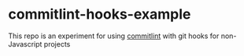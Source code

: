 # commitlint-hooks-example

This repo is an experiment for using [commitlint](https://commitlint.js.org/#/) with git hooks for non-Javascript projects
